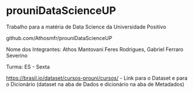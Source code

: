# prouniDataScienceUP
Trabalho para a matéria de Data Science da Universidade Positivo

github.com/Athosmfr/prouniDataScienceUP

Nome dos Integrantes: Athos Mantovani Feres Rodrigues,
                      Gabriel Ferraro Severino
                      
Turma: ES - Sexta

https://brasil.io/dataset/cursos-prouni/cursos/ - Link para o Dataset e para o Dicionário (dataset na aba de Dados e dicionário na aba de Metadados)
